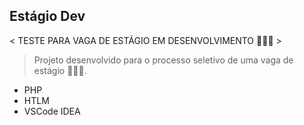  ## Estágio Dev

 < TESTE PARA VAGA DE ESTÁGIO EM DESENVOLVIMENTO 🧑🏽‍💻 >
 
 > Projeto desenvolvido para o processo seletivo de uma vaga de estágio 🧑🏽‍💻. 

+ PHP
+ HTLM
+ VSCode IDEA


